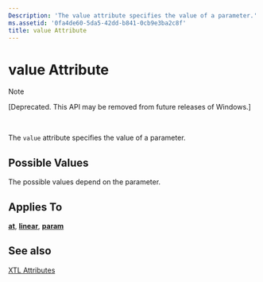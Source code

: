 ```yaml
---
Description: 'The value attribute specifies the value of a parameter.'
ms.assetid: '0fa4de60-5da5-42dd-b841-0cb9e3ba2c8f'
title: value Attribute
---
```


# value Attribute

> [!Note]  
> \[Deprecated. This API may be removed from future releases of Windows.\]

 

The `value` attribute specifies the value of a parameter.

## Possible Values

The possible values depend on the parameter.

## Applies To

[**at**](at-element.md), [**linear**](linear-element.md), [**param**](param-element.md)

## See also

<dl> <dt>

[XTL Attributes](xtl-attributes.md)
</dt> </dl>

 

 



